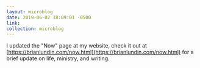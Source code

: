 ```yaml
---
layout: microblog
date: 2019-06-02 18:09:01 -0500
link: 
collection: microblog
---
```

I updated the "Now" page at my website, check it out at [https://brianlundin.com/now.html](https://brianlundin.com/now.html) for a brief update on life, ministry, and writing. 
